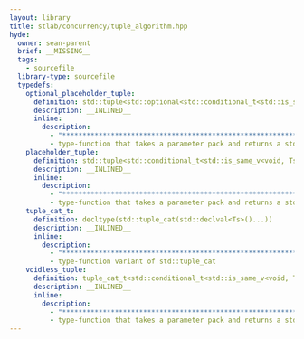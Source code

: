 ```yaml
---
layout: library
title: stlab/concurrency/tuple_algorithm.hpp
hyde:
  owner: sean-parent
  brief: __MISSING__
  tags:
    - sourcefile
  library-type: sourcefile
  typedefs:
    optional_placeholder_tuple:
      definition: std::tuple<std::optional<std::conditional_t<std::is_same_v<void, Ts>, placeholder, Ts>>...>
      description: __INLINED__
      inline:
        description:
          - "***********************************************************************************************"
          - type-function that takes a parameter pack and returns a std::tuple <std ::optional <Ts >...> where all T[i] == void have been replaced with stlab::placeholder.
    placeholder_tuple:
      definition: std::tuple<std::conditional_t<std::is_same_v<void, Ts>, placeholder, Ts>...>
      description: __INLINED__
      inline:
        description:
          - "***********************************************************************************************"
          - type-function that takes a parameter pack and returns a std::tuple <Ts ...> where all T[i] == void have been replaced with stlab::placeholder.
    tuple_cat_t:
      definition: decltype(std::tuple_cat(std::declval<Ts>()...))
      description: __INLINED__
      inline:
        description:
          - "***********************************************************************************************"
          - type-function variant of std::tuple_cat
    voidless_tuple:
      definition: tuple_cat_t<std::conditional_t<std::is_same_v<void, Ts>, std::tuple<>, std::tuple<Ts>>...>
      description: __INLINED__
      inline:
        description:
          - "***********************************************************************************************"
          - type-function that takes a parameter pack and returns a std::tuple <Ts ...> where all T[i] == void have been removed.
---
```

